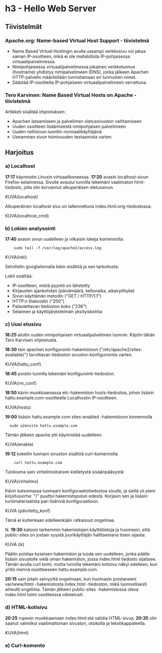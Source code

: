 # h3 - Hello Web Server

## Tiivistelmät 

### Apache.org: Name-based Virtual Host Support - tiivistelmä

- Name Based Virtual Hostingin avulla useampi verkkosivu voi jakaa saman IP-osoitteen, mikä ei ole mahdollista IP-pohjaisessa virtuaalipalvelimessa.
- Nimipohjaisessa virtuaalipalvelimessa jokainen verkkotunnus (hostname) yhdistyy nimipalvelimeen (DNS), jonka jälkeen Apachen HTTP-palvelin määritellään tunnistamaan eri tunnusten nimet.
- Säästää IP-osoitteita IP-pohjaiseen virtuaalipalvelimeen verrattuna.

### Tero Karvinen: Name Based Virtual Hosts on Apache - tiivistelmä

Artikkeli sisältää ohjeistuksen: 

- Apachen lataamiseen ja palvelimen oletussivuston vaihtamiseen
- Uuden osoitteen lisäämisestä nimipohjaisen palvelimeen 
- Uuden nettisivun luontiin normaalikäyttäjänä
- Useamman sivun toimivuuden testaamista varten


## Harjoitus

### a) Localhost

**17:17** käynnistin Linuxin virtuaalikoneessa.
**17:20** avasin localhost-sivun Firefox-selaimessa. Sivulle avautui tunnilla tekemäni vaatimaton html-tiedosto, jolla olin korvannut alkuperäisen oletussivun.

KUVA(localhost) 

Alkuperäinen localhost sivu on tallennettuna index.html.orig-tiedostossa: 

KUVA(localhost_cmd)


### b) Lokien analysointi

**17:40** avasin sivun uudelleen ja vilkaisin lokeja komennolla: 

        sudo tail -f /var/log/apache2/access.log

KUVA(loki)

Selvittelin googlailemalla lokin sisältöä ja sen tarkoitusta.

Lokit sisältää:
- IP-osoitteen, mistä pyyntö on lähetetty
- Kirjausten ajankohdan (päivämäärä, kellonaika, aikavyöhyke)
- Sivun käyttämän metodin ("GET / HTTP/1.1") 
- HTTP:n tilakoodin ("200")
- Palautettavan tiedoston koko ("236")
- Selaimen ja käyttöjärjestelmän yksityiskohtia


### c) Uusi etusivu

**18:25** aloitin uuden nimipohjaisen virtuaalipalvelimen luonnin. Käytin tähän Tero Karvisen ohjeistusta.

**18:30** tein apachen konfigurointi-hakemistoon ("/etc/apache2/sites-available/") tarvittavan tiedoston sivuston konfigurointia varten. 

KUVA(hattu_conf)

**18:45** poistin tunnilla tekemäni konfigurointi-tiedoston.

KUVA(rm_conf)

**18:50** kävin muokkaamassa etc-hakemiston hosts-tiedostoa, johon lisäsin hattu.example.com-osoitteelle Localhostin IP-osoitteen.

KUVA(hosts)

**19:00** lisäsin hattu.example.com sites-enabled -hakemistoon komennolla

      sudo a2ensite hattu.example.com

Tämän jälkeen apache piti käynnistää uudelleen. 

KUVA(enable)

**19:12** kokeilin luomani sivuston sisältöä curl-komennolla

        curl hattu.example.com

Tuloksena sain virheilmoituksen kielletystä sisäänpääsystä:

KUVA(virheilmo)

Kävin katsomassa luomaani konfiguraatiotiedostoa sivulle, ja siellä oli pieni kirjoitusvirhe: "/" puuttui hakemistopolun edestä. Korjasin sen ja lisäsin tuntimateriaalista pari lisäriviä konfiguraatioon. 

KUVA (päivitetty_konf)

Tämä ei kuitenkaan edelleenkään ratkaissut ongelmaa.

N. **19:30** katsoin tarkemmin hakemistojen käyttötietoja ja huomasin, että public-sites on jostain syystä juurikäyttäjän hallitsemana itseni sijasta: 

KUVA (ls)

Päätin poistaa kyseisen hakemiston ja luoda sen uudelleen, jonka päälle lisäsin sivustolle vielä oman hakemiston, jossa index.html tiedosto sijaitsee. 
Tämän avulla curl toimi, mutta tunnilla tekemäni kotisivu näkyi edelleen, kun yritin mennä osoitteeseen hattu.example.com. 

**20:15** sain jotain selvyyttä ongelmaan, kun huomasin poistaneeni var/www/html -hakemistosta index.html -tiedoston, mikä luonnollisesti aiheutti ongelmia. Tämän jälkeen public-sites -hakemistossa oleva index.html toimi osoitteessa odotetusti. 


### d) HTML-kotisivu

**20:25** rupesin muokkaamaan index.html:stä validia HTML-sivua. 
**20:35** olin saanut valmiiksi vaatimattoman sivuston, otsikolla ja tekstikappaleella.

KUVA(html)

### e) Curl-komento



